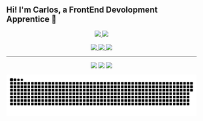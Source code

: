 
  ## Hi! I'm Carlos, a FrontEnd Devolopment Apprentice 📖 






<div align='center'>
  <a href="https://github.com/CV1tor">
  <img height="180em" src="https://github-readme-stats.vercel.app/api?username=CV1tor&show_icons=true&theme=bear&include_all_commits=true&count_private=true"/>
  <img height="180em"  src="https://github-readme-stats.vercel.app/api/top-langs/?username=CV1tor&layout=compact&langs_count=7&theme=bear"/>
</div>

<div align='center' style='margin-top=20;'><br>
<img src="https://upload.wikimedia.org/wikipedia/commons/thumb/9/99/Unofficial_JavaScript_logo_2.svg/1200px-Unofficial_JavaScript_logo_2.svg.png" width="50">
<img src="https://image.flaticon.com/icons/png/512/1216/1216733.png" width="50">
<img src="https://media.slid.es/uploads/juscezari/images/413092/CSS3.png" width='50'>
</div>


<hr>



<div align='center'>
 <a href= "mailto:cvitor586@gmail.com" target="_blank" rel="noopener noreferrer"><img src="https://img.shields.io/badge/Gmail-D14836?style=for-the-badge&logo=gmail&logoColor=white" height='40'  /></a> 
 <a href="https://www.linkedin.com/in/cv1tor/" target="_blank" rel="noopener noreferrer"><img src="https://img.shields.io/badge/LinkedIn-0077B5?style=for-the-badge&logo=linkedin&logoColor=white" height="40"  /></a>  
 <a href="https://api.whatsapp.com/send?l=pt-BR&phone=5584987403717&text=Ol%C3%A1%2C%20Carlos!" target="_blank" rel="noopener noreferrer"><img src="https://img.shields.io/badge/WhatsApp-25D366?style=for-the-badge&logo=whatsapp&logoColor=white" height="40"  /></a> 
  
  ![Snake animation](https://github.com/CV1tor/CV1tor/blob/output/github-contribution-grid-snake.svg)
 </div>


 





